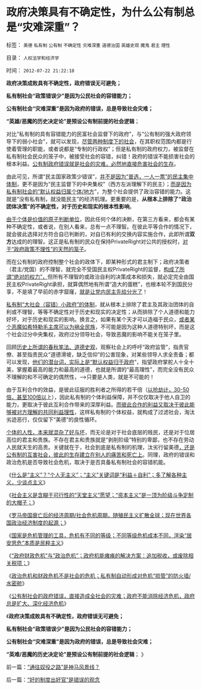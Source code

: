 # 政府决策具有不确定性，为什么公有制总是“灾难深重”？

标签： `美德` `私有制` `公有制` `不确定性` `灾难深重` `道德治国` `英雄史观` `魔鬼` `君主` `理性` 

目录： `人权法学和经济学`

时间： `2012-07-22 21:22:18`

**政府决策成败具有不确定性，政府错误无可避免；**

**私有制社会“政策错误少”是因为公民社会的容错能力；**

**公有制社会“灾难深重”是因为政府的错误，总是导致社会灾难；**

**“英雄/恶魔的历史决定论”是预设公有制前提的社会逻辑**；

对比“私有制的具有容错能力的民富社会监督下的政府”，与“公有制的强大政府领导下的弱小社会”，就可以发现，[尽管两种制度下的社会](../../../2012/6/26/民主社会的政府不代表国家，与朕即国家.md)，在其职权范围内都是行使着管理的职能，或者说都是“专制的行政权”；但是私有制的政府权力，被监督在私有制社会民众的笼子中，被接受社会的容错，纠错！政府的错误不能损害社会的根本利益。[公有制政府错误就是社会的灾难，必然地直接危害社会的生存](../../../2012/7/21/社会危机的损管和扩散的流程.md)。

由此可见，所谓“民主国家政策少错误”，[并不是因为“普选，一人一票”的民主集中体制](../../../2012/6/13/社会主义制度源远流长，民主集中制是公有制基本政治模式.md)，更不是因为“民主监督下的中央集权”（西方左派理解下的民主）；[而是因为私有制社会的“默认权益归属个体/地方](../../../2011/6/21/国民性本善，监管欲望就是邪恶.md)”，为整个社会提供了政治容错的能力。这就是“没有私有制，就没能民主”的经济机理。更重要的是，**从根本上排除了“政治团体决策”的不确定性，对于历史和现实的根本性影响**。

[由于个体是价值的原子判断单位](../../../2010/1/21/人权是价值判断的原子单位.md)，因此任何个体的决断，在第三方看来，都会有某种不确定性，或者说，在别人看来，总有一点不理智。在彼此平等合作的情况下，就会彼此选择对方符合自已判断的，对自已有利的交换内容实施合作，此即所谓**双方**达成的的理智。这正是私有制的民众在保持PrivateRight对公共的授权时，[对于“政府政策不理性”的天然的笼子](../../../2012/6/16/世袭君主制是民主集中的逻辑必然；关住权力的“笼子”是什么？.md)。

而在公有制的政府控制整个社会的政体下，即某种形式的君主制下；政府决策者（君主/党国）的不理智，就完全不受国民主权PrivateRight的监督，[构成了所谓“绝对的权力”，](../../../2012/7/21/政府机能瘫痪的危机和解决方案.md)但所有不理智的或政治自利的决策成本和损失，就必定完全由国民主权PrivateRight承担，就算偶然地有所谓“造大的蛋糕”，也根本轮不到国民分享，不是填了早前的赤字窟窿，[就是让党内民主先给分光了](../../../2009/8/1/特权二八定律，特权总令社会负担最大化.md)！

[私有制“大社会（容错）小政府”的体制](../../../2012/6/26/美国政府的政治地位，比中国政府低得多！.md)，就从根本上排除了君主及其政治团体的自利或不理智，等等不确定性对于历史和现实的决定性；从而排除了个人道德和能力好坏，对于历史和现实的影响。换言之，如果有某个天才可以造福于民众，[或者某个恶魔如希特勒毛主席可以为祸全民族](../../../2012/4/6/妖魔化毛主席的，不见得是好东西.md)，不可能是因为这种人道德特别坏，而是这个社会过分中央集权，政府过分领导社会，导致恶魔的影响不能关在笼子里。

回顾[历史上所谓的春秋笔法、道德史观](../../../2011/2/16/诱导行为的道德史和行为分析的历史科学.md)，观察社会上的呼吁“政府监管”，指责官僚、甚至指责民众“道德滑坡，缺乏信仰”的公害现象，对某些领导人求全责备；都可以发现，[他们的潜台词，实际上是“默认权益归于政府](../../../2012/3/21/“改革达成共识”是自欺欺人；“保卫国企”的真面目.md)”，指望政府掌舵人十全十美，掌握着最高的能力和最高的道德，也就是所谓的“最高理性”，而完全没有民众不理解的和不可确定的偶然性，——>只要是人类，就是不可能的！

由于互利合作的效益，是彼此征服的胜利者之所得的若干倍（[以抢劫计，30-50倍，甚至100倍以](../../../2012/6/17/准确识别统治者的科学方法；.md)上），因此私有制的个体利益保障，并不仅仅取决于他人自卫的能力，更取决于彼此互利合作带来的深厚利益。[而彼此合作的利益又取决于彼此能够被对方理解的共同利益理性](../../../2011/1/17/仁者无敌之“交换创造实力=和平创造幸福”.md)，这样私有制的个体权益，就构成了过滤社会，淘汰劣迹恶行，仅仅留下“美德”的良性循环。

[个体的人性，本来就混杂了好与坏](../../../2009/7/26/极左生命力取决于右派的人格心魔.md)，而无论是对于社会底层的贱民，还是对于位居高位的君主和贵族。不存在君主和贵族就是“剥削阶级”特别的卑鄙，也不存在劳动人民就天生的高贵。关键就在于，社会到底是私有制的机理，汰劣行留美德[，还是公有制的互害社会，彼此的生存建立在别人的痛苦和死亡上](../../../2012/5/17/《未来水世界》的《冰海沉船》的《卡勒比海盗》.md)。同理，政府的错误和政治危机是否导致社会危机，取决于是否具备私有制社会的容错机能。

《[什么是“主义”？“个人无主义”；“主义”关键词是“利益＋自利”；多了解各种主义，少谈点主义](../../../2012/7/20/什么是“主义”？个人主义就是“个人无主义”.md)》

《[社会主义是含糊于可行性的“天堂主义”愿望；“资本主义”是一顶为阶级斗争定制的大帽子；](../../../2012/7/20/什么是“主义”？个人主义就是“个人无主义”.md)》

《[罗马帝国衰亡后的经济周期/社会危机周期，随殖民主义扩散全球；现在世界各国政治经济制度的起源；](../../../2012/7/20/“我们都是罗马人！”.md)》

《[国家是危机管理的工具，危机有不同的等级；不同等级危机成本不同，渲染“居安思危”本质是民粹主义](../../../2012/7/21/国家是危机管理的工具，危机有不同的等级.md)》

《[“政府财政危机”与“政治危机”；政府机能瘫痪的解决方案：追加税收，或废除相关税项；](../../../2012/7/21/政府机能瘫痪的危机和解决方案.md)》

《[政治危机和财政危机不是社会的危机；私有制自动形成对危机“损管”的防火墙/水密舱](../../../2012/7/21/社会危机的损管和扩散的流程.md)》

《[公有制社会的政府错误，直接造成全社会的灾难；政府不能消除经济危机，政府总是扩大、深化经济危机](../../../2012/7/22/“通往奴役之路”是神马风景线？.md)》

《**政府决策成败具有不确定性，政府错误无可避免；**

**私有制社会“政策错误少”是因为公民社会的容错能力；**

**公有制社会“灾难深重”是因为政府的错误，总是导致社会灾难；**

**“英难/恶魔的历史决定论”是预设公有制前提的社会逻辑**； 》



前一篇：[“通往奴役之路”是神马风景线？](../../../2012/7/22/“通往奴役之路”是神马风景线？.md)

后一篇：[“好的制度出好官”是错误的观念](../../../2012/7/22/“好的制度出好官”是错误的观念.md)